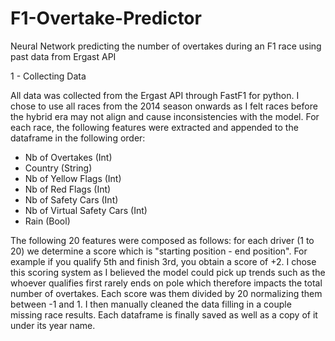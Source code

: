 # F1-Overtake-Predictor
Neural Network predicting the number of overtakes during an F1 race using past data from Ergast API

 1 - Collecting Data

 All data was collected from the Ergast API through FastF1 for python. I chose to use all races from the 2014 season onwards as I felt races before the hybrid era may not align and cause inconsistencies with the model. For each race, the following features were extracted and appended to the dataframe in the following order:

   - Nb of Overtakes (Int)
   - Country (String)
   - Nb of Yellow Flags (Int)
   - Nb of Red Flags (Int)
   - Nb of Safety Cars (Int)
   - Nb of Virtual Safety Cars (Int)
   - Rain (Bool)

The following 20 features were composed as follows: for each driver (1 to 20) we determine a score which is "starting position - end position". For example if you qualify 5th and finish 3rd, you obtain a score of +2. I chose this scoring system as I believed the model could pick up trends such as the whoever qualifies first rarely ends on pole which therefore impacts the total number of overtakes. Each score was them divided by 20 normalizing them between -1 and 1. I then manually cleaned the data filling in a couple missing race results. Each dataframe is finally saved as well as a copy of it under its year name.

